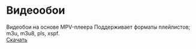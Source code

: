 # Видеообои
Видеобои на основе MPV-плеера
Поддерживает форматы плейлистов; m3u, m3u8, pls, xspf.  
[Скачать](https://drive.google.com/file/d/12JfnqrRbNXtK0-EbG_irwiM48IxSLkHz/view?usp=sharing)
